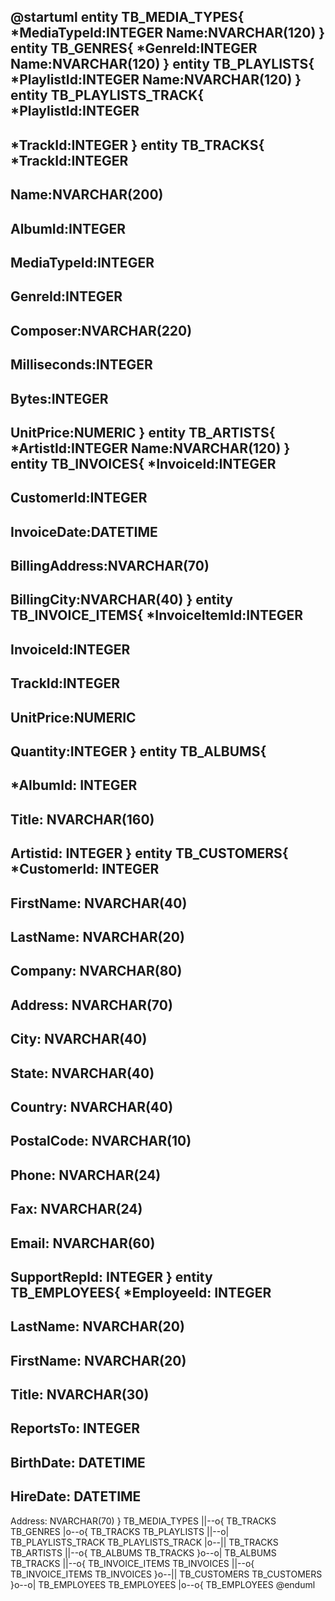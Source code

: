 
@startuml
entity TB_MEDIA_TYPES{
*MediaTypeId:INTEGER
Name:NVARCHAR(120)
}
entity TB_GENRES{
*GenreId:INTEGER
Name:NVARCHAR(120)
}
entity TB_PLAYLISTS{
*PlaylistId:INTEGER
Name:NVARCHAR(120)
}
entity TB_PLAYLISTS_TRACK{
*PlaylistId:INTEGER
--
*TrackId:INTEGER
}
entity TB_TRACKS{
*TrackId:INTEGER
--
Name:NVARCHAR(200)
--
AlbumId:INTEGER
--
MediaTypeId:INTEGER
--
GenreId:INTEGER
--
Composer:NVARCHAR(220)
--
Milliseconds:INTEGER
--
Bytes:INTEGER
--
UnitPrice:NUMERIC
}
entity TB_ARTISTS{
*ArtistId:INTEGER
Name:NVARCHAR(120)
}
entity TB_INVOICES{
*InvoiceId:INTEGER
--
CustomerId:INTEGER
--
InvoiceDate:DATETIME
--
BillingAddress:NVARCHAR(70)
--
BillingCity:NVARCHAR(40)
}
entity TB_INVOICE_ITEMS{
*InvoiceItemId:INTEGER
--
InvoiceId:INTEGER
--
TrackId:INTEGER
--
UnitPrice:NUMERIC
--
Quantity:INTEGER
}
entity TB_ALBUMS{
--
*Albumld: INTEGER
--
Title: NVARCHAR(160)
--
Artistid: INTEGER
}
entity TB_CUSTOMERS{
*Customerld: INTEGER
--
FirstName: NVARCHAR(40)
--
LastName: NVARCHAR(20)
--
Company: NVARCHAR(80)
--
Address: NVARCHAR(70)
--
City: NVARCHAR(40)
--
State: NVARCHAR(40)
--
Country: NVARCHAR(40)
--
PostalCode: NVARCHAR(10)
--
Phone: NVARCHAR(24)
--
Fax: NVARCHAR(24)
--
Email: NVARCHAR(60)
--
SupportRepld: INTEGER
}
entity TB_EMPLOYEES{
*Employeeld: INTEGER
--
LastName: NVARCHAR(20)
--
FirstName: NVARCHAR(20)
--
Title: NVARCHAR(30)
--
ReportsTo: INTEGER
--
BirthDate: DATETIME
--
HireDate: DATETIME
--
Address: NVARCHAR(70)
}
TB_MEDIA_TYPES ||--o{ TB_TRACKS
TB_GENRES |o--o{ TB_TRACKS
TB_PLAYLISTS ||--o| TB_PLAYLISTS_TRACK
TB_PLAYLISTS_TRACK |o--|| TB_TRACKS
TB_ARTISTS ||--o{ TB_ALBUMS
TB_TRACKS }o--o| TB_ALBUMS
TB_TRACKS ||--o{ TB_INVOICE_ITEMS
TB_INVOICES ||--o{ TB_INVOICE_ITEMS
TB_INVOICES }o--|| TB_CUSTOMERS
TB_CUSTOMERS }o--o| TB_EMPLOYEES
TB_EMPLOYEES |o--o{ TB_EMPLOYEES
@enduml
